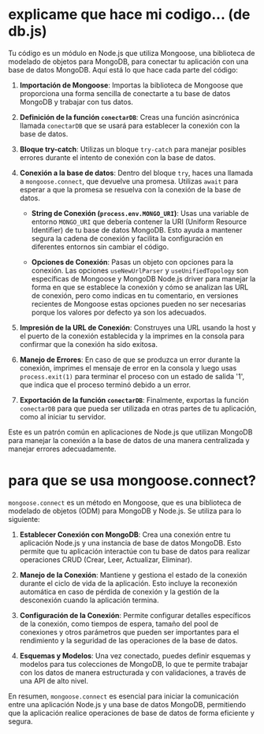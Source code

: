 # explicame que hace mi codigo... (de db.js)

Tu código es un módulo en Node.js que utiliza Mongoose, una biblioteca de modelado de objetos para MongoDB, para conectar tu aplicación con una base de datos MongoDB. Aquí está lo que hace cada parte del código:

1. **Importación de Mongoose**: Importas la biblioteca de Mongoose que proporciona una forma sencilla de conectarte a tu base de datos MongoDB y trabajar con tus datos.

2. **Definición de la función `conectarDB`**: Creas una función asincrónica llamada `conectarDB` que se usará para establecer la conexión con la base de datos.

3. **Bloque try-catch**: Utilizas un bloque `try-catch` para manejar posibles errores durante el intento de conexión con la base de datos.

4. **Conexión a la base de datos**: Dentro del bloque `try`, haces una llamada a `mongoose.connect`, que devuelve una promesa. Utilizas `await` para esperar a que la promesa se resuelva con la conexión de la base de datos.

    - **String de Conexión (`process.env.MONGO_URI`)**: Usas una variable de entorno `MONGO_URI` que debería contener la URI (Uniform Resource Identifier) de tu base de datos MongoDB. Esto ayuda a mantener segura la cadena de conexión y facilita la configuración en diferentes entornos sin cambiar el código.

    - **Opciones de Conexión**: Pasas un objeto con opciones para la conexión. Las opciones `useNewUrlParser` y `useUnifiedTopology` son específicas de Mongoose y MongoDB Node.js driver para manejar la forma en que se establece la conexión y cómo se analizan las URL de conexión, pero como indicas en tu comentario, en versiones recientes de Mongoose estas opciones pueden no ser necesarias porque los valores por defecto ya son los adecuados.

5. **Impresión de la URL de Conexión**: Construyes una URL usando la host y el puerto de la conexión establecida y la imprimes en la consola para confirmar que la conexión ha sido exitosa.

6. **Manejo de Errores**: En caso de que se produzca un error durante la conexión, imprimes el mensaje de error en la consola y luego usas `process.exit(1)` para terminar el proceso con un estado de salida '1', que indica que el proceso terminó debido a un error.

7. **Exportación de la función `conectarDB`**: Finalmente, exportas la función `conectarDB` para que pueda ser utilizada en otras partes de tu aplicación, como al iniciar tu servidor.

Este es un patrón común en aplicaciones de Node.js que utilizan MongoDB para manejar la conexión a la base de datos de una manera centralizada y manejar errores adecuadamente.

# para que se usa mongoose.connect?

`mongoose.connect` es un método en Mongoose, que es una biblioteca de modelado de objetos (ODM) para MongoDB y Node.js. Se utiliza para lo siguiente:

1. **Establecer Conexión con MongoDB**: Crea una conexión entre tu aplicación Node.js y una instancia de base de datos MongoDB. Esto permite que tu aplicación interactúe con tu base de datos para realizar operaciones CRUD (Crear, Leer, Actualizar, Eliminar).

2. **Manejo de la Conexión**: Mantiene y gestiona el estado de la conexión durante el ciclo de vida de la aplicación. Esto incluye la reconexión automática en caso de pérdida de conexión y la gestión de la desconexión cuando la aplicación termina.

3. **Configuración de la Conexión**: Permite configurar detalles específicos de la conexión, como tiempos de espera, tamaño del pool de conexiones y otros parámetros que pueden ser importantes para el rendimiento y la seguridad de las operaciones de la base de datos.

4. **Esquemas y Modelos**: Una vez conectado, puedes definir esquemas y modelos para tus colecciones de MongoDB, lo que te permite trabajar con los datos de manera estructurada y con validaciones, a través de una API de alto nivel.

En resumen, `mongoose.connect` es esencial para iniciar la comunicación entre una aplicación Node.js y una base de datos MongoDB, permitiendo que la aplicación realice operaciones de base de datos de forma eficiente y segura.
